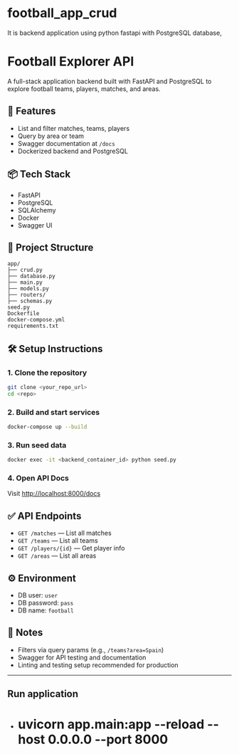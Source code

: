 # football_app_crud
It is backend application using python fastapi with PostgreSQL database,

# Football Explorer API

A full-stack application backend built with FastAPI and PostgreSQL to explore football teams, players, matches, and areas.

## 🚀 Features
- List and filter matches, teams, players
- Query by area or team
- Swagger documentation at `/docs`
- Dockerized backend and PostgreSQL

## 📦 Tech Stack
- FastAPI
- PostgreSQL
- SQLAlchemy
- Docker
- Swagger UI

## 📁 Project Structure
```
app/
├── crud.py
├── database.py
├── main.py
├── models.py
├── routers/
├── schemas.py
seed.py
Dockerfile
docker-compose.yml
requirements.txt
```

## 🛠 Setup Instructions

### 1. Clone the repository
```bash
git clone <your_repo_url>
cd <repo>
```

### 2. Build and start services
```bash
docker-compose up --build
```

### 3. Run seed data
```bash
docker exec -it <backend_container_id> python seed.py
```

### 4. Open API Docs
Visit [http://localhost:8000/docs](http://localhost:8000/docs)

## ✅ API Endpoints
- `GET /matches` — List all matches
- `GET /teams` — List all teams
- `GET /players/{id}` — Get player info
- `GET /areas` — List all areas

## ⚙️ Environment
- DB user: `user`
- DB password: `pass`
- DB name: `football`

## 📌 Notes
- Filters via query params (e.g., `/teams?area=Spain`)
- Swagger for API testing and documentation
- Linting and testing setup recommended for production

---

## Run application 
- # uvicorn app.main:app --reload --host 0.0.0.0 --port 8000
